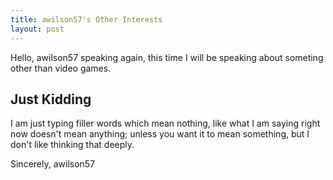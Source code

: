 ```yaml
---
title: awilson57's Other Interests
layout: post
---
```


Hello, awilson57 speaking again, this time I will be speaking about someting other than video games.

## Just Kidding

I am just typing filler words which mean nothing, like what I am saying right now doesn't mean anything;
unless you want it to mean something, but I don't like thinking that deeply.
 
 Sincerely, awilson57
